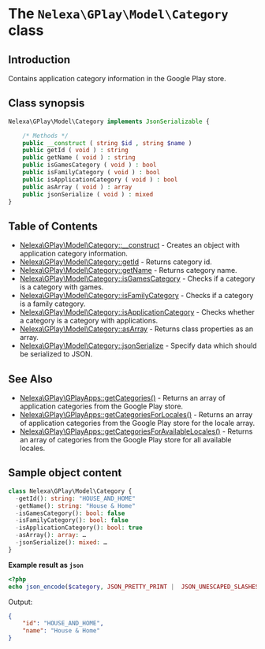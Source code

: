 # The `Nelexa\GPlay\Model\Category` class

## Introduction
Contains application category information in the Google Play store.

## Class synopsis
```php
Nelexa\GPlay\Model\Category implements JsonSerializable {

    /* Methods */
    public __construct ( string $id , string $name ) 
    public getId ( void ) : string
    public getName ( void ) : string
    public isGamesCategory ( void ) : bool
    public isFamilyCategory ( void ) : bool
    public isApplicationCategory ( void ) : bool
    public asArray ( void ) : array
    public jsonSerialize ( void ) : mixed
}
```

## Table of Contents
* [Nelexa\GPlay\Model\Category::__construct](category.construct.md) - Creates an object with application category information.
* [Nelexa\GPlay\Model\Category::getId](category.getid.md) - Returns category id.
* [Nelexa\GPlay\Model\Category::getName](category.getname.md) - Returns category name.
* [Nelexa\GPlay\Model\Category::isGamesCategory](category.isgamescategory.md) - Checks if a category is a category with games.
* [Nelexa\GPlay\Model\Category::isFamilyCategory](category.isfamilycategory.md) - Checks if a category is a family category.
* [Nelexa\GPlay\Model\Category::isApplicationCategory](category.isapplicationcategory.md) - Checks whether a category is a category with applications.
* [Nelexa\GPlay\Model\Category::asArray](category.asarray.md) - Returns class properties as an array.
* [Nelexa\GPlay\Model\Category::jsonSerialize](category.jsonserialize.md) - Specify data which should be serialized to JSON.


## See Also
* [Nelexa\GPlay\GPlayApps::getCategories()](../GPlayApps/gplayapps.getcategories.md) - Returns an array of application categories from the Google Play store.
* [Nelexa\GPlay\GPlayApps::getCategoriesForLocales()](../GPlayApps/gplayapps.getcategoriesforlocales.md) - Returns an array of application categories from the Google Play store for the locale array.
* [Nelexa\GPlay\GPlayApps::getCategoriesForAvailableLocales()](../GPlayApps/gplayapps.getcategoriesforavailablelocales.md) - Returns an array of categories from the Google Play store for all available locales.
## Sample object content
```php
class Nelexa\GPlay\Model\Category {
  -getId(): string: "HOUSE_AND_HOME"
  -getName(): string: "House & Home"
  -isGamesCategory(): bool: false
  -isFamilyCategory(): bool: false
  -isApplicationCategory(): bool: true
  -asArray(): array: …
  -jsonSerialize(): mixed: …
}
```
**Example result as `json`**
```php
<?php
echo json_encode($category, JSON_PRETTY_PRINT |  JSON_UNESCAPED_SLASHES | JSON_UNESCAPED_UNICODE | JSON_UNESCAPED_LINE_TERMINATORS);
```
Output:
```json
{
    "id": "HOUSE_AND_HOME",
    "name": "House & Home"
}
```
